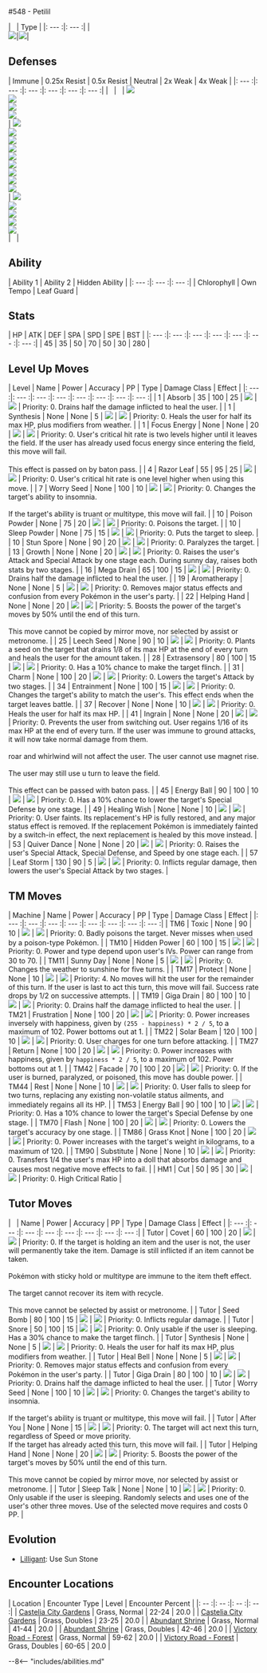 #548 - Petilil

| &nbsp; | Type |
|: --- :|: --- :|
|<br>![][548_base]|![][grass]|

## Defenses


| Immune | 0.25x Resist | 0.5x Resist | Neutral | 2x Weak  | 4x Weak |
|: --- :|: --- :|: --- :|: --- :|: --- :|: --- :|
| &nbsp; | &nbsp; | ![][water]<br>![][electric]<br>![][grass]<br>![][ground]<br> | ![][normal]<br>![][fighting]<br>![][psychic]<br>![][rock]<br>![][ghost]<br>![][dragon]<br>![][dark]<br>![][steel]<br>![][fairy]<br> | ![][fire]<br>![][ice]<br>![][poison]<br>![][flying]<br>![][bug]<br> | &nbsp; |

## Ability

| Ability 1 | Ability 2 | Hidden Ability |
|: --- :|: --- :|: --- :|
| Chlorophyll | Own Tempo | Leaf Guard |

## Stats

| HP | ATK | DEF | SPA | SPD | SPE | BST |
|: --- :|: --- :|: --- :|: --- :|: --- :|: --- :|: --- :|
| 45 | 35 | 50 | 70 | 50 | 30 | 280 |

## Level Up Moves
| Level | Name | Power | Accuracy | PP | Type | Damage Class | Effect |
|: --- :|: --- :|: --- :|: --- :|: --- :|: --- :|: --- :|: --- :|
| 1 | Absorb | 35 | 100 | 25 | ![][grass] | ![][special] | Priority: 0. Drains half the damage inflicted to heal the user. |
| 1 | Synthesis | None | None | 5 | ![][grass] | ![][status] | Priority: 0. Heals the user for half its max HP, plus modifiers from weather. |
| 1 | Focus Energy | None | None | 20 | ![][normal] | ![][status] | Priority: 0. User's critical hit rate is two levels higher until it leaves the field.  If the user has already used focus energy since entering the field, this move will fail.<br><br>This effect is passed on by baton pass. |
| 4 | Razor Leaf | 55 | 95 | 25 | ![][grass] | ![][physical] | Priority: 0. User's critical hit rate is one level higher when using this move. |
| 7 | Worry Seed | None | 100 | 10 | ![][grass] | ![][status] | Priority: 0. Changes the target's ability to insomnia.<br><br>If the target's ability is truant or multitype, this move will fail. |
| 10 | Poison Powder | None | 75 | 20 | ![][poison] | ![][status] | Priority: 0. Poisons the target. |
| 10 | Sleep Powder | None | 75 | 15 | ![][grass] | ![][status] | Priority: 0. Puts the target to sleep. |
| 10 | Stun Spore | None | 90 | 20 | ![][grass] | ![][status] | Priority: 0. Paralyzes the target. |
| 13 | Growth | None | None | 20 | ![][normal] | ![][status] | Priority: 0. Raises the user's Attack and Special Attack by one stage each.  During sunny day, raises both stats by two stages. |
| 16 | Mega Drain | 65 | 100 | 15 | ![][grass] | ![][special] | Priority: 0. Drains half the damage inflicted to heal the user. |
| 19 | Aromatherapy | None | None | 5 | ![][grass] | ![][status] | Priority: 0. Removes major status effects and confusion from every Pokémon in the user's party. |
| 22 | Helping Hand | None | None | 20 | ![][normal] | ![][status] | Priority: 5. Boosts the power of the target's moves by 50% until the end of this turn.<br><br>This move cannot be copied by mirror move, nor selected by assist or metronome. |
| 25 | Leech Seed | None | 90 | 10 | ![][grass] | ![][status] | Priority: 0. Plants a seed on the target that drains 1/8 of its max HP at the end of every turn and heals the user for the amount taken. |
| 28 | Extrasensory | 80 | 100 | 15 | ![][psychic] | ![][special] | Priority: 0. Has a 10% chance to make the target flinch. |
| 31 | Charm | None | 100 | 20 | ![][fairy] | ![][status] | Priority: 0. Lowers the target's Attack by two stages. |
| 34 | Entrainment | None | 100 | 15 | ![][normal] | ![][status] | Priority: 0. Changes the target's ability to match the user's.  This effect ends when the target leaves battle. |
| 37 | Recover | None | None | 10 | ![][normal] | ![][status] | Priority: 0. Heals the user for half its max HP. |
| 41 | Ingrain | None | None | 20 | ![][grass] | ![][status] | Priority: 0. Prevents the user from switching out.  User regains 1/16 of its max HP at the end of every turn.  If the user was immune to ground attacks, it will now take normal damage from them.<br><br>roar and whirlwind will not affect the user.  The user cannot use magnet rise.<br><br>The user may still use u turn to leave the field.<br><br>This effect can be passed with baton pass. |
| 45 | Energy Ball | 90 | 100 | 10 | ![][grass] | ![][special] | Priority: 0. Has a 10% chance to lower the target's Special Defense by one stage. |
| 49 | Healing Wish | None | None | 10 | ![][psychic] | ![][status] | Priority: 0. User faints.  Its replacement's HP is fully restored, and any major status effect is removed.  If the replacement Pokémon is immediately fainted by a switch-in effect, the next replacement is healed by this move instead. |
| 53 | Quiver Dance | None | None | 20 | ![][bug] | ![][status] | Priority: 0. Raises the user's Special Attack, Special Defense, and Speed by one stage each. |
| 57 | Leaf Storm | 130 | 90 | 5 | ![][grass] | ![][special] | Priority: 0. Inflicts regular damage, then lowers the user's Special Attack by two stages. |

## TM Moves
| Machine | Name | Power | Accuracy | PP | Type | Damage Class | Effect |
|: --- :|: --- :|: --- :|: --- :|: --- :|: --- :|: --- :|: --- :|
| TM6 | Toxic | None | 90 | 10 | ![][poison] | ![][status] | Priority: 0. Badly poisons the target.  Never misses when used by a poison-type Pokémon. |
| TM10 | Hidden Power | 60 | 100 | 15 | ![][normal] | ![][special] | Priority: 0. Power and type depend upon user's IVs. Power can range from 30 to 70. |
| TM11 | Sunny Day | None | None | 5 | ![][fire] | ![][status] | Priority: 0. Changes the weather to sunshine for five turns. |
| TM17 | Protect | None | None | 10 | ![][normal] | ![][status] | Priority: 4. No moves will hit the user for the remainder of this turn. If the user is last to act this turn, this move will fail. Success rate drops by 1/2 on successive attempts. |
| TM19 | Giga Drain | 80 | 100 | 10 | ![][grass] | ![][special] | Priority: 0. Drains half the damage inflicted to heal the user. |
| TM21 | Frustration | None | 100 | 20 | ![][normal] | ![][physical] | Priority: 0. Power increases inversely with happiness, given by `(255 - happiness) * 2 / 5`, to a maximum of 102.  Power bottoms out at 1. |
| TM22 | Solar Beam | 120 | 100 | 10 | ![][grass] | ![][special] | Priority: 0. User charges for one turn before attacking. |
| TM27 | Return | None | 100 | 20 | ![][normal] | ![][physical] | Priority: 0. Power increases with happiness, given by `happiness * 2 / 5`, to a maximum of 102.  Power bottoms out at 1. |
| TM42 | Facade | 70 | 100 | 20 | ![][normal] | ![][physical] | Priority: 0. If the user is burned, paralyzed, or poisoned, this move has double power. |
| TM44 | Rest | None | None | 10 | ![][psychic] | ![][status] | Priority: 0. User falls to sleep for two turns, replacing any existing non-volatile status ailments, and immediately regains all its HP. |
| TM53 | Energy Ball | 90 | 100 | 10 | ![][grass] | ![][special] | Priority: 0. Has a 10% chance to lower the target's Special Defense by one stage. |
| TM70 | Flash | None | 100 | 20 | ![][normal] | ![][status] | Priority: 0. Lowers the target's accuracy by one stage. |
| TM86 | Grass Knot | None | 100 | 20 | ![][grass] | ![][special] | Priority: 0. Power increases with the target's weight in kilograms, to a maximum of 120. |
| TM90 | Substitute | None | None | 10 | ![][normal] | ![][status] | Priority: 0. Transfers 1/4 the user's max HP into a doll that absorbs damage and causes most negative move effects to fail. |
| HM1 | Cut | 50 | 95 | 30 | ![][grass] | ![][physical] | Priority: 0. High Critical Ratio |

## Tutor Moves
| &nbsp; | Name | Power | Accuracy | PP | Type | Damage Class | Effect |
|: --- :|: --- :|: --- :|: --- :|: --- :|: --- :|: --- :|: --- :|
| Tutor | Covet | 60 | 100 | 20 | ![][fairy] | ![][physical] | Priority: 0. If the target is holding an item and the user is not, the user will permanently take the item.  Damage is still inflicted if an item cannot be taken.<br><br>Pokémon with sticky hold or multitype are immune to the item theft effect.<br><br>The target cannot recover its item with recycle.<br><br>This move cannot be selected by assist or metronome. |
| Tutor | Seed Bomb | 80 | 100 | 15 | ![][grass] | ![][physical] | Priority: 0. Inflicts regular damage. |
| Tutor | Snore | 50 | 100 | 15 | ![][normal] | ![][special] | Priority: 0. Only usable if the user is sleeping.   Has a 30% chance to make the target flinch. |
| Tutor | Synthesis | None | None | 5 | ![][grass] | ![][status] | Priority: 0. Heals the user for half its max HP, plus modifiers from weather. |
| Tutor | Heal Bell | None | None | 5 | ![][normal] | ![][status] | Priority: 0. Removes major status effects and confusion from every Pokémon in the user's party. |
| Tutor | Giga Drain | 80 | 100 | 10 | ![][grass] | ![][special] | Priority: 0. Drains half the damage inflicted to heal the user. |
| Tutor | Worry Seed | None | 100 | 10 | ![][grass] | ![][status] | Priority: 0. Changes the target's ability to insomnia.<br><br>If the target's ability is truant or multitype, this move will fail. |
| Tutor | After You | None | None | 15 | ![][normal] | ![][status] | Priority: 0. The target will act next this turn, regardless of Speed or move priority.<br>If the target has already acted this turn, this move will fail. |
| Tutor | Helping Hand | None | None | 20 | ![][normal] | ![][status] | Priority: 5. Boosts the power of the target's moves by 50% until the end of this turn.<br><br>This move cannot be copied by mirror move, nor selected by assist or metronome. |
| Tutor | Sleep Talk | None | None | 10 | ![][normal] | ![][status] | Priority: 0. Only usable if the user is sleeping. Randomly selects and uses one of the user's other three moves. Use of the selected move requires and costs 0 PP. |

## Evolution
- [Lilligant]: Use Sun Stone

## Encounter Locations

| Location | Encounter Type | Level | Encounter Percent |
|: -- :|: -- :|: -- :|: -- :|
| [Castelia City Gardens] | Grass, Normal | 22-24 | 20.0 |
| [Castelia City Gardens] | Grass, Doubles | 23-25 | 20.0 |
| [Abundant Shrine] | Grass, Normal | 41-44 | 20.0 |
| [Abundant Shrine] | Grass, Doubles | 42-46 | 20.0 |
| [Victory Road - Forest] | Grass, Normal | 59-62 | 20.0 |
| [Victory Road - Forest] | Grass, Doubles | 60-65 | 20.0 |

--8<-- "includes/abilities.md"

[types.afphoto]: ../img/type/types.afphoto
[physical]: ../img/type/physical.png
[dark]: ../img/type/dark.png
[fire]: ../img/type/fire.png
[dragon]: ../img/type/dragon.png
[electric]: ../img/type/electric.png
[fairy]: ../img/type/fairy.png
[damange_classes.afphoto]: ../img/type/damange_classes.afphoto
[rock]: ../img/type/rock.png
[ghost]: ../img/type/ghost.png
[poison]: ../img/type/poison.png
[flying]: ../img/type/flying.png
[grass]: ../img/type/grass.png
[special]: ../img/type/special.png
[status]: ../img/type/status.png
[ice]: ../img/type/ice.png
[water]: ../img/type/water.png
[ground]: ../img/type/ground.png
[normal]: ../img/type/normal.png
[psychic]: ../img/type/psychic.png
[bug]: ../img/type/bug.png
[fighting]: ../img/type/fighting.png
[steel]: ../img/type/steel.png
[548_base]: ../img/animated/548.gif
[Lilligant]: ./549/

[Castelia City Gardens]: ../../wildareas/Castelia_City_Gardens/
[Castelia City Gardens]: ../../wildareas/Castelia_City_Gardens/
[Abundant Shrine]: ../../wildareas/Abundant_Shrine/
[Abundant Shrine]: ../../wildareas/Abundant_Shrine/
[Victory Road - Forest]: ../../wildareas/Victory_Road/
[Victory Road - Forest]: ../../wildareas/Victory_Road/
